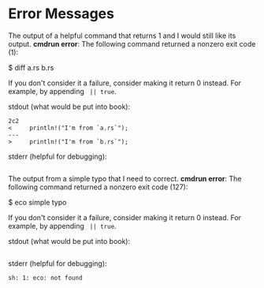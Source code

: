 # Error Messages

The output of a helpful command that returns 1 and I would still like its output.
**cmdrun error**: The following command returned a nonzero exit code (1):

 $ diff a.rs b.rs 

If you don't consider it a failure, consider making it return 0 instead.
For example, by appending ` || true`.

stdout (what would be put into book):
```
2c2
<     println!("I'm from `a.rs`");
---
>     println!("I'm from `b.rs`");

```
stderr (helpful for debugging):
```

```
The output from a simple typo that I need to correct.
**cmdrun error**: The following command returned a nonzero exit code (127):

 $ eco simple typo 

If you don't consider it a failure, consider making it return 0 instead.
For example, by appending ` || true`.

stdout (what would be put into book):
```

```
stderr (helpful for debugging):
```
sh: 1: eco: not found

```